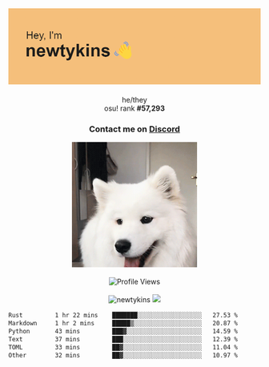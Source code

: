 <div align="center">
    <p>
        <h2>
            <img src="banner.png" alt="✨ Hey, I'm newt!">
        </h2>
        <p>
			he/they <br>
			osu! rank <strong>#<!--osu-global-rank-->57,293<!--osu-global-rank--></strong>
		</p>
		<h3>Contact me on <a href="https://discord.gg/brEhN5Y7YK">Discord</a></h3>
    </p>
    <img src="dog.gif" height="250"><br><br>
    <img src="https://komarev.com/ghpvc/?username=newtykins&style=flat-square&color=000000" alt="Profile Views">
    <br><br>
</div>

<div align="center">
	<img src="https://github-readme-stats.vercel.app/api?username=newtykins&show_icons=true&locale=en&theme=dark&hide_border=true&count_private=true&custom_title=My%20Stats&line_height=25" alt="newtykins" width="420">
    <img src="https://github-readme-streak-stats.herokuapp.com?user=newtykins&hide_border=true&date_format=M%20j%5B%2C%20Y%5D&theme=dark" width="420">
</div>

<!--START_SECTION:waka-->

```text
Rust         1 hr 22 mins    ███████░░░░░░░░░░░░░░░░░░   27.53 %
Markdown     1 hr 2 mins     █████▒░░░░░░░░░░░░░░░░░░░   20.87 %
Python       43 mins         ███▓░░░░░░░░░░░░░░░░░░░░░   14.59 %
Text         37 mins         ███░░░░░░░░░░░░░░░░░░░░░░   12.39 %
TOML         33 mins         ██▓░░░░░░░░░░░░░░░░░░░░░░   11.04 %
Other        32 mins         ██▓░░░░░░░░░░░░░░░░░░░░░░   10.97 %
```

<!--END_SECTION:waka-->
